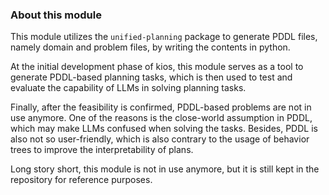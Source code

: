 ### About this module

This module utilizes the `unified-planning` package to generate PDDL files, namely domain and problem files, by writing the contents in python. 

At the initial development phase of kios, this module serves as a tool to generate PDDL-based planning tasks, which is then used to test and evaluate the capability of LLMs in solving planning tasks. 

Finally, after the feasibility is confirmed, PDDL-based problems are not in use anymore. One of the reasons is the close-world assumption in PDDL, which may make LLMs confused when solving the tasks. Besides, PDDL is also not so user-friendly, which is also contrary to the usage of behavior trees to improve the interpretability of plans.

Long story short, this module is not in use anymore, but it is still kept in the repository for reference purposes.
